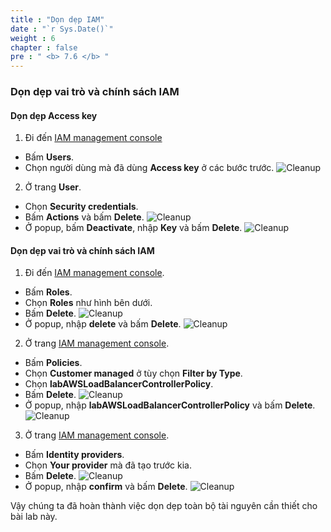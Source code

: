 ```yaml
---
title : "Dọn dẹp IAM"
date : "`r Sys.Date()`"
weight : 6
chapter : false
pre : " <b> 7.6 </b> "
---
```


### Dọn dẹp vai trò và chính sách IAM
#### Dọn dẹp Access key
1. Đi đến [IAM management console](https://console.aws.amazon.com/iam/home)
  - Bấm **Users**.
  - Chọn người dùng mà đã dùng **Access key** ở các bước trước.
  ![Cleanup](/workshop-01-wordpress-deployment-on-eks/images/7.cleanup/ws01-cleanup29.png)

2. Ở trang **User**.
  - Chọn **Security credentials**.
  - Bấm **Actions** và bấm **Delete**.
  ![Cleanup](/workshop-01-wordpress-deployment-on-eks/images/7.cleanup/ws01-cleanup30.png)
  - Ở popup, bấm **Deactivate**, nhập **Key** và bấm **Delete**.
  ![Cleanup](/workshop-01-wordpress-deployment-on-eks/images/7.cleanup/ws01-cleanup31.png)

#### Dọn dẹp vai trò và chính sách IAM
1. Đi đến [IAM management console](https://console.aws.amazon.com/iam/home).
  - Bấm **Roles**.
  - Chọn **Roles** như hình bên dưới.
  - Bấm **Delete**.
  ![Cleanup](/workshop-01-wordpress-deployment-on-eks/images/7.cleanup/ws01-cleanup32.png)
  - Ở popup, nhập **delete** và bấm **Delete**.
  ![Cleanup](/workshop-01-wordpress-deployment-on-eks/images/7.cleanup/ws01-cleanup33.png)

2. Ở trang [IAM management console](https://console.aws.amazon.com/iam/home).
  - Bấm **Policies**.
  - Chọn **Customer managed** ở tùy chọn **Filter by Type**.
  - Chọn **labAWSLoadBalancerControllerPolicy**.
  - Bấm **Delete**.
  ![Cleanup](/workshop-01-wordpress-deployment-on-eks/images/7.cleanup/ws01-cleanup34.png)
  - Ở popup, nhập **labAWSLoadBalancerControllerPolicy** và bấm **Delete**.
  ![Cleanup](/workshop-01-wordpress-deployment-on-eks/images/7.cleanup/ws01-cleanup35.png)

3. Ở trang [IAM management console](https://console.aws.amazon.com/iam/home).
  - Bấm **Identity providers**.
  - Chọn **Your provider** mà đã tạo trước kia.
  - Bấm **Delete**.
  ![Cleanup](/workshop-01-wordpress-deployment-on-eks/images/7.cleanup/ws01-cleanup36.png)
  - Ở popup, nhập **confirm** và bấm **Delete**.
  ![Cleanup](/workshop-01-wordpress-deployment-on-eks/images/7.cleanup/ws01-cleanup37.png)

Vậy chúng ta đã hoàn thành việc dọn dẹp toàn bộ tài nguyên cần thiết cho bài lab này.